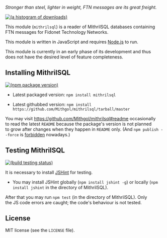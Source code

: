 *Stronger than steel, lighter in weight, FTN messages are its great freight.*

[![(a histogram of downloads)](https://nodei.co/npm-dl/mithrilsql.png?height=3)](https://npmjs.org/package/mithrilsql)

This module (`mithrilsql`) is a reader of MithrilSQL databases containing FTN messages for Fidonet Technology Networks.

This module is written in JavaScript and requires [Node.js](http://nodejs.org/) to run.

This module is currently in an early phase of its development and thus does not have the desired level of feature completeness.

## Installing MithrilSQL

[![(npm package version)](https://nodei.co/npm/mithrilsql.png?downloads=true&downloadRank=true)](https://npmjs.org/package/mithrilsql)

* Latest packaged version: `npm install mithrilsql`

* Latest githubbed version: `npm install https://github.com/Mithgol/mithrilsql/tarball/master`

You may visit https://github.com/Mithgol/mithrilsql#readme occasionally to read the latest `README` because the package's version is not planned to grow after changes when they happen in `README` only. (And `npm publish --force` is [forbidden](http://blog.npmjs.org/post/77758351673/no-more-npm-publish-f) nowadays.)

## Testing MithrilSQL

[![(build testing status)](https://img.shields.io/travis/Mithgol/mithrilsql/master.svg?style=plastic)](https://travis-ci.org/Mithgol/mithrilsql)

It is necessary to install [JSHint](http://jshint.com/) for testing.

* You may install JSHint globally (`npm install jshint -g`) or locally (`npm install jshint` in the directory of MithrilSQL).

After that you may run `npm test` (in the directory of MithrilSQL). Only the JS code errors are caught; the code's behaviour is not tested.

## License

MIT license (see the `LICENSE` file).
